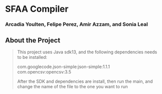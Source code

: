 # SFAA Compiler
### Arcadia Youlten, Felipe Perez, Amir Azzam, and Sonia Leal

## About the Project
>This project uses Java sdk13, and the following dependencies needs to be installed:
>
>com.googlecode.json-simple:json-simple:1.1.1
>com.opencsv:opencsv:3.5
>
>After the SDK and dependencies are install, then run the main, and change the name of the file to the one you want to run
